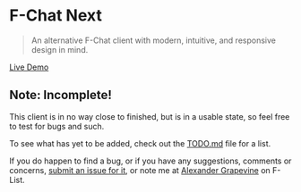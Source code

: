 # F-Chat Next
> An alternative F-Chat client with modern, intuitive, and responsive design in mind.

[Live Demo](http://kingdaro.net/fchat)

## Note: Incomplete!
This client is in no way close to finished, but is in a usable state, so feel free to test for bugs and such.

To see what has yet to be added, check out the [TODO.md](https://github.com/Kingdaro/fchat/blob/master/docs/TODO.md) file for a list.

If you do happen to find a bug, or if you have any suggestions, comments or concerns, [submit an issue for it](https://github.com/Kingdaro/fchat/issues), or note me at [Alexander Grapevine](https://www.f-list.net/c/alexander%20grapevine/) on F-List.
